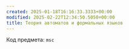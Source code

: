 ```yaml
---
created: 2025-01-18T16:16:33.3333+00:00
modified: 2025-02-22T12:34:50.5050+00:00
title: Теория автоматов и формальных языков
---
```

Код предмета: `msc`